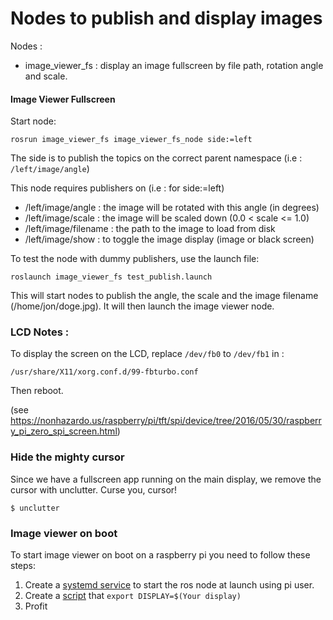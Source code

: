 # Nodes to publish and display images 

Nodes :
  * image_viewer_fs : display an image fullscreen by file path, rotation angle and scale.

#### Image Viewer Fullscreen

Start node:
```
rosrun image_viewer_fs image_viewer_fs_node side:=left
```

The side is to publish the topics on the correct parent namespace (i.e : `/left/image/angle`)

This node requires publishers on (i.e : for side:=left)
 * /left/image/angle : the image will be rotated with this angle (in degrees)
 * /left/image/scale : the image will be scaled down (0.0 < scale <= 1.0)
 * /left/image/filename : the path to the image to load from disk
 * /left/image/show : to toggle the image display (image or black screen)


To test the node with dummy publishers, use the launch file:
```
roslaunch image_viewer_fs test_publish.launch
```
This will start nodes to publish the angle, the scale and the image filename (/home/jon/doge.jpg).
It will then launch the image viewer node.



### LCD Notes : 
To display the screen on the LCD, replace `/dev/fb0` to `/dev/fb1` in :

```
/usr/share/X11/xorg.conf.d/99-fbturbo.conf
```

Then reboot.

(see https://nonhazardo.us/raspberry/pi/tft/spi/device/tree/2016/05/30/raspberry_pi_zero_spi_screen.html)

### Hide the mighty cursor
Since we have a fullscreen app running on the main display, we remove the cursor with unclutter.
Curse you, cursor!

```
$ unclutter
```

### Image viewer on boot
To start image viewer on boot on a raspberry pi you need to follow these steps:

1. Create a [systemd service](image_viewer_fs/image_viewer_srv.service) to start the ros node at launch using pi user.
2. Create a [script](https://github.com/carapas/Strabus/tree/master/SetupScripts/launch_image_viewer.sh) that `export DISPLAY=$(Your display)` 
3. Profit
